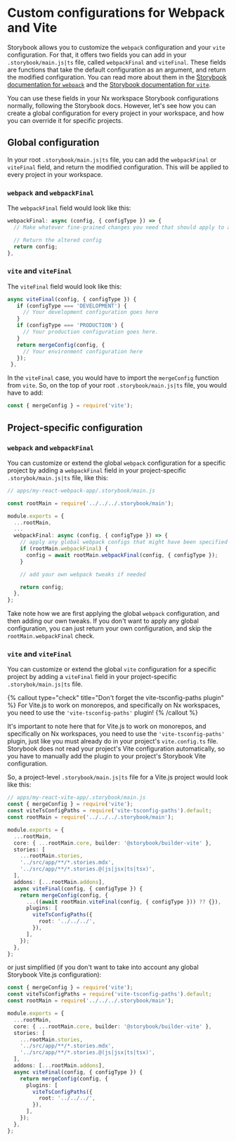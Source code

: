 # Custom configurations for Webpack and Vite

Storybook allows you to customize the `webpack` configuration and your `vite` configuration. For that, it offers two fields you can add in your `.storybook/main.js|ts` file, called `webpackFinal` and `viteFinal`. These fields are functions that take the default configuration as an argument, and return the modified configuration. You can read more about them in the [Storybook documentation for `webpack`](https://storybook.js.org/docs/react/builders/webpack#extending-storybooks-webpack-config) and the [Storybook documentation for `vite`](https://storybook.js.org/docs/react/builders/vite#configuration).

You can use these fields in your Nx workspace Storybook configurations normally, following the Storybook docs. However, let's see how you can create a global configuration for every project in your workspace, and how you can override it for specific projects.

## Global configuration

In your root `.storybook/main.js|ts` file, you can add the `webpackFinal` or `viteFinal` field, and return the modified configuration. This will be applied to every project in your workspace.

### `webpack` and `webpackFinal`

The `webpackFinal` field would look like this:

```ts
webpackFinal: async (config, { configType }) => {
  // Make whatever fine-grained changes you need that should apply to all storybook configs

  // Return the altered config
  return config;
},
```

### `vite` and `viteFinal`

The `viteFinal` field would look like this:

```ts
async viteFinal(config, { configType }) {
   if (configType === 'DEVELOPMENT') {
     // Your development configuration goes here
   }
   if (configType === 'PRODUCTION') {
     // Your production configuration goes here.
   }
   return mergeConfig(config, {
     // Your environment configuration here
   });
 },
```

In the `viteFinal` case, you would have to import the `mergeConfig` function from `vite`. So, on the top of your root `.storybook/main.js|ts` file, you would have to add:

```ts
const { mergeConfig } = require('vite');
```

## Project-specific configuration

### `webpack` and `webpackFinal`

You can customize or extend the global `webpack` configuration for a specific project by adding a `webpackFinal` field in your project-specific `.storybok/main.js|ts` file, like this:

```ts
// apps/my-react-webpack-app/.storybook/main.js

const rootMain = require('../../../.storybook/main');

module.exports = {
  ...rootMain,
  ...
  webpackFinal: async (config, { configType }) => {
    // apply any global webpack configs that might have been specified in .storybook/main.js
    if (rootMain.webpackFinal) {
      config = await rootMain.webpackFinal(config, { configType });
    }

    // add your own webpack tweaks if needed

    return config;
  },
};
```

Take note how we are first applying the global `webpack` configuration, and then adding our own tweaks. If you don't want to apply any global configuration, you can just return your own configuration, and skip the `rootMain.webpackFinal` check.

### `vite` and `viteFinal`

You can customize or extend the global `vite` configuration for a specific project by adding a `viteFinal` field in your project-specific `.storybok/main.js|ts` file.

{% callout type="check" title="Don't forget the vite-tsconfig-paths plugin" %}
For Vite.js to work on monorepos, and specifically on Nx workspaces, you need to use the `'vite-tsconfig-paths'` plugin!
{% /callout %}

It's important to note here that for Vite.js to work on monorepos, and specifically on Nx workspaces, you need to use the `'vite-tsconfig-paths'` plugin, just like you must already do in your project's `vite.config.ts` file. Storybook does not read your project's Vite configuration automatically, so you have to manually add the plugin to your project's Storybook Vite configuration.

So, a project-level `.storybook/main.js|ts` file for a Vite.js project would look like this:

```ts
// apps/my-react-vite-app/.storybook/main.js
const { mergeConfig } = require('vite');
const viteTsConfigPaths = require('vite-tsconfig-paths').default;
const rootMain = require('../../../.storybook/main');

module.exports = {
  ...rootMain,
  core: { ...rootMain.core, builder: '@storybook/builder-vite' },
  stories: [
    ...rootMain.stories,
    '../src/app/**/*.stories.mdx',
    '../src/app/**/*.stories.@(js|jsx|ts|tsx)',
  ],
  addons: [...rootMain.addons],
  async viteFinal(config, { configType }) {
    return mergeConfig(config, {
      ...((await rootMain.viteFinal(config, { configType })) ?? {}),
      plugins: [
        viteTsConfigPaths({
          root: '../../../',
        }),
      ],
    });
  },
};
```

or just simplified (if you don't want to take into account any global Storybook Vite.js configuration):

```ts
const { mergeConfig } = require('vite');
const viteTsConfigPaths = require('vite-tsconfig-paths').default;
const rootMain = require('../../../.storybook/main');

module.exports = {
  ...rootMain,
  core: { ...rootMain.core, builder: '@storybook/builder-vite' },
  stories: [
    ...rootMain.stories,
    '../src/app/**/*.stories.mdx',
    '../src/app/**/*.stories.@(js|jsx|ts|tsx)',
  ],
  addons: [...rootMain.addons],
  async viteFinal(config, { configType }) {
    return mergeConfig(config, {
      plugins: [
        viteTsConfigPaths({
          root: '../../../',
        }),
      ],
    });
  },
};
```
